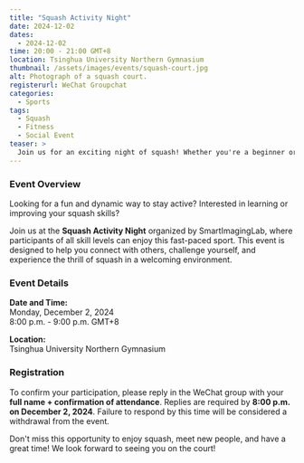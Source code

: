 ```yaml
---
title: "Squash Activity Night"  
date: 2024-12-02  
dates:  
  - 2024-12-02  
time: 20:00 - 21:00 GMT+8
location: Tsinghua University Northern Gymnasium  
thumbnail: /assets/images/events/squash-court.jpg  
alt: Photograph of a squash court.  
registerurl: WeChat Groupchat  
categories:  
  - Sports  
tags:  
  - Squash  
  - Fitness  
  - Social Event  
teaser: >  
  Join us for an exciting night of squash! Whether you're a beginner or a seasoned player, this event offers a great opportunity to enjoy the game, meet new people, and stay active.
---
```


### Event Overview  
Looking for a fun and dynamic way to stay active? Interested in learning or improving your squash skills?  

Join us at the **Squash Activity Night** organized by SmartImagingLab, where participants of all skill levels can enjoy this fast-paced sport. This event is designed to help you connect with others, challenge yourself, and experience the thrill of squash in a welcoming environment.  

### Event Details  
**Date and Time:**  
Monday, December 2, 2024  
8:00 p.m. - 9:00 p.m. GMT+8

**Location:**  
Tsinghua University Northern Gymnasium  

### Registration  
To confirm your participation, please reply in the WeChat group with your **full name + confirmation of attendance**. Replies are required by **8:00 p.m. on December 2, 2024**. Failure to respond by this time will be considered a withdrawal from the event.  

Don't miss this opportunity to enjoy squash, meet new people, and have a great time! We look forward to seeing you on the court!  